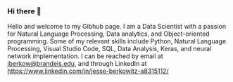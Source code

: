 ### Hi there 👋
Hello and welcome to my Gibhub page. 
I am a Data Scientist with a passion for Natural Language Processing, Data analytics, and Object-oriented programming. 
Some of my relevant skills include Python, Natural Language Processing, Visual Studio Code, SQL, Data Analysis, Keras, and neural network implementation.
I can be reached by email at jberkow@brandeis.edu, and through LinkedIn at https://www.linkedin.com/in/jesse-berkowitz-a8315112/ 

<!--
**jberkow713/jberkow713** is a ✨ _special_ ✨ repository because its `README.md` (this file) appears on your GitHub profile.

